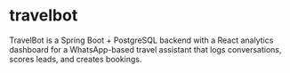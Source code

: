 # travelbot
TravelBot is a Spring Boot + PostgreSQL backend with a React analytics dashboard for a WhatsApp-based travel assistant that logs conversations, scores leads, and creates bookings.
